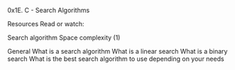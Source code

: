 0x1E. C - Search Algorithms

Resources
Read or watch:

Search algorithm
Space complexity (1)

General
What is a search algorithm
What is a linear search
What is a binary search
What is the best search algorithm to use depending on your needs
